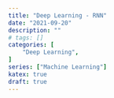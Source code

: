 ```yaml
---
title: "Deep Learning - RNN"
date: "2021-09-20"
description: ""
# tags: []
categories: [
    "Deep Learning",
]
series: ["Machine Learning"]
katex: true
draft: true
---
```



